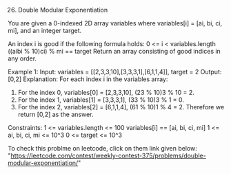 26. Double Modular Exponentiation

You are given a 0-indexed 2D array variables where variables[i] = [ai, bi, ci, mi], and an integer target.

An index i is good if the following formula holds:
    0 <= i < variables.length
    ((aibi % 10)ci) % mi == target
    Return an array consisting of good indices in any order.


Example 1:
Input: variables = [[2,3,3,10],[3,3,3,1],[6,1,1,4]], target = 2
Output: [0,2]
Explanation: For each index i in the variables array:
1) For the index 0, variables[0] = [2,3,3,10], (23 % 10)3 % 10 = 2.
2) For the index 1, variables[1] = [3,3,3,1], (33 % 10)3 % 1 = 0.
3) For the index 2, variables[2] = [6,1,1,4], (61 % 10)1 % 4 = 2.
Therefore we return [0,2] as the answer.

Constraints:
    1 <= variables.length <= 100
    variables[i] == [ai, bi, ci, mi]
    1 <= ai, bi, ci, mi <= 10^3
    0 <= target <= 10^3


To check this problme on leetcode, click on them link given below:
    "https://leetcode.com/contest/weekly-contest-375/problems/double-modular-exponentiation/"

